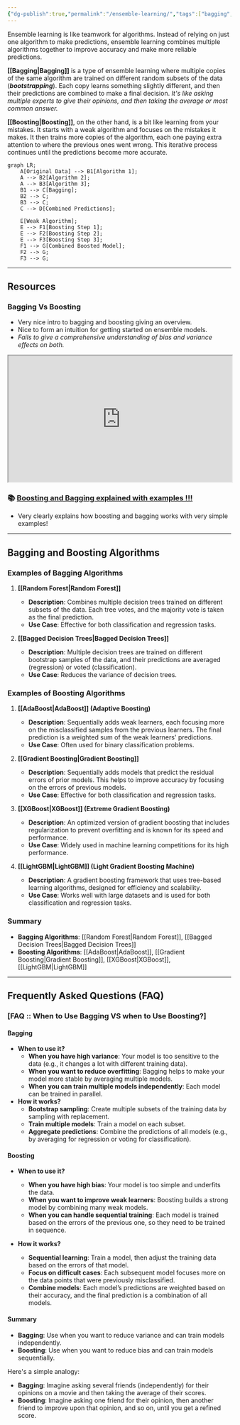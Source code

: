 ```yaml
---
{"dg-publish":true,"permalink":"/ensemble-learning/","tags":["bagging","boosting","ensemble-learning"],"noteIcon":"2","updated":"2024-05-29T14:08:55.981+05:30"}
---
```



Ensemble learning is like teamwork for algorithms. Instead of relying on just one algorithm to make predictions, ensemble learning combines multiple algorithms together to improve accuracy and make more reliable predictions.

**[[Bagging\|Bagging]]** is a type of ensemble learning where multiple copies of the same algorithm are trained on different random subsets of the data (***bootstrapping***). Each copy learns something slightly different, and then their predictions are combined to make a final decision. *It's like asking multiple experts to give their opinions, and then taking the average or most common answer.*

**[[Boosting\|Boosting]]**, on the other hand, is a bit like learning from your mistakes. It starts with a weak algorithm and focuses on the mistakes it makes. It then trains more copies of the algorithm, each one paying extra attention to where the previous ones went wrong. This iterative process continues until the predictions become more accurate.

```mermaid
graph LR;
    A[Original Data] --> B1[Algorithm 1];
    A --> B2[Algorithm 2];
    A --> B3[Algorithm 3];
    B1 --> C[Bagging];
    B2 --> C;
    B3 --> C;
    C --> D[Combined Predictions];

    E[Weak Algorithm];
    E --> F1[Boosting Step 1];
    E --> F2[Boosting Step 2];
    E --> F3[Boosting Step 3];
    F1 --> G[Combined Boosted Model];
    F2 --> G;
    F3 --> G;

```

---

## Resources

### Bagging Vs Boosting

- Very nice intro to bagging and boosting giving an overview.
- Nice to form an intuition for getting started on ensemble models.
- *Fails to give a comprehensive understanding of bias and variance effects on both.*


<iframe title="Bagging vs Boosting - Ensemble Learning In Machine Learning Explained" src="https://www.youtube.com/embed/tjy0yL1rRRU?feature=oembed" height="113" width="200" allowfullscreen="" allow="fullscreen" style="aspect-ratio: 1.76991 / 1; width: 100%; height: auto;"></iframe>

### 📚 [Boosting and Bagging explained with examples !!!](https://medium.com/swlh/boosting-and-bagging-explained-with-examples-5353a36eb78d)

- Very clearly explains how boosting and bagging works with very simple examples!

---

## Bagging and Boosting Algorithms

### Examples of Bagging Algorithms

1. **[[Random Forest\|Random Forest]]**
   - **Description**: Combines multiple decision trees trained on different subsets of the data. Each tree votes, and the majority vote is taken as the final prediction.
   - **Use Case**: Effective for both classification and regression tasks.

2. **[[Bagged Decision Trees\|Bagged Decision Trees]]**
   - **Description**: Multiple decision trees are trained on different bootstrap samples of the data, and their predictions are averaged (regression) or voted (classification).
   - **Use Case**: Reduces the variance of decision trees.

### Examples of Boosting Algorithms

1. **[[AdaBoost\|AdaBoost]] (Adaptive Boosting)**
   - **Description**: Sequentially adds weak learners, each focusing more on the misclassified samples from the previous learners. The final prediction is a weighted sum of the weak learners' predictions.
   - **Use Case**: Often used for binary classification problems.

2. **[[Gradient Boosting\|Gradient Boosting]]**
   - **Description**: Sequentially adds models that predict the residual errors of prior models. This helps to improve accuracy by focusing on the errors of previous models.
   - **Use Case**: Effective for both classification and regression tasks.

3. **[[XGBoost\|XGBoost]] (Extreme Gradient Boosting)**
   - **Description**: An optimized version of gradient boosting that includes regularization to prevent overfitting and is known for its speed and performance.
   - **Use Case**: Widely used in machine learning competitions for its high performance.

4. **[[LightGBM\|LightGBM]] (Light Gradient Boosting Machine)**
   - **Description**: A gradient boosting framework that uses tree-based learning algorithms, designed for efficiency and scalability.
   - **Use Case**: Works well with large datasets and is used for both classification and regression tasks.

### Summary

- **Bagging Algorithms**: [[Random Forest\|Random Forest]], [[Bagged Decision Trees\|Bagged Decision Trees]]
- **Boosting Algorithms**: [[AdaBoost\|AdaBoost]], [[Gradient Boosting\|Gradient Boosting]], [[XGBoost\|XGBoost]], [[LightGBM\|LightGBM]]

---

## Frequently Asked Questions (FAQ)

### [FAQ :: When to Use Bagging VS when to Use Boosting?]

#### Bagging

- **When to use it?**
	- **When you have high variance**: Your model is too sensitive to the data (e.g., it changes a lot with different training data).
	- **When you want to reduce overfitting**: Bagging helps to make your model more stable by averaging multiple models.
	- **When you can train multiple models independently**: Each model can be trained in parallel.
- **How it works?**
	- **Bootstrap sampling**: Create multiple subsets of the training data by sampling with replacement.
	- **Train multiple models**: Train a model on each subset.
	- **Aggregate predictions**: Combine the predictions of all models (e.g., by averaging for regression or voting for classification).

#### Boosting

- **When to use it?**
	- **When you have high bias**: Your model is too simple and underfits the data.
	- **When you want to improve weak learners**: Boosting builds a strong model by combining many weak models.
	- **When you can handle sequential training**: Each model is trained based on the errors of the previous one, so they need to be trained in sequence.

- **How it works?**
	- **Sequential learning**: Train a model, then adjust the training data based on the errors of that model.
	- **Focus on difficult cases**: Each subsequent model focuses more on the data points that were previously misclassified.
	- **Combine models**: Each model’s predictions are weighted based on their accuracy, and the final prediction is a combination of all models.

#### Summary

- **Bagging**: Use when you want to reduce variance and can train models independently.
- **Boosting**: Use when you want to reduce bias and can train models sequentially.

Here's a simple analogy:
- **Bagging**: Imagine asking several friends (independently) for their opinions on a movie and then taking the average of their scores.
- **Boosting**: Imagine asking one friend for their opinion, then another friend to improve upon that opinion, and so on, until you get a refined score.
